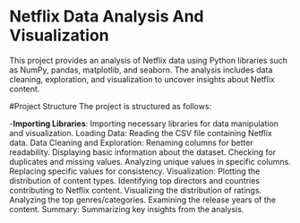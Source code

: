 # Netflix Data Analysis And Visualization
This project provides an analysis of Netflix data using Python libraries such as NumPy, pandas, matplotlib, and seaborn. The analysis includes data cleaning, exploration, and visualization to uncover insights about Netflix content.

#Project Structure
The project is structured as follows:

-**Importing Libraries**: Importing necessary libraries for data manipulation and visualization.
Loading Data: Reading the CSV file containing Netflix data.
Data Cleaning and Exploration:
Renaming columns for better readability.
Displaying basic information about the dataset.
Checking for duplicates and missing values.
Analyzing unique values in specific columns.
Replacing specific values for consistency.
Visualization:
Plotting the distribution of content types.
Identifying top directors and countries contributing to Netflix content.
Visualizing the distribution of ratings.
Analyzing the top genres/categories.
Examining the release years of the content.
Summary: Summarizing key insights from the analysis.
